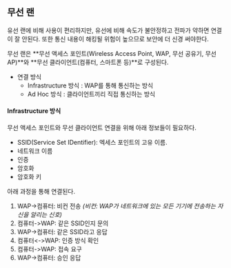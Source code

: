 ## 무선 랜

유선 랜에 비해 사용이 편리하지만, 유선에 비해 속도가 불안정하고 전파가 약하면 연결이 잘 안된다. 또한 통신 내용이 해킹될 위험이 높으므로 보안에 더 신경 써야한다.

무선 랜은 **무선 액세스 포인트(Wireless Access Point, WAP, 무선 공유기, 무선 AP)**와 **무선 클라이언트(컴퓨터, 스마트폰 등)**로 구성된다.

- 연결 방식
  - Infrastructure 방식 : WAP를 통해 통신하는 방식
  - Ad Hoc 방식 : 클라이언트끼리 직접 통신하는 방식

#### Infrastructure 방식

무선 액세스 포인트와 무선 클라이언트 연결을 위해 아래 정보들이 필요하다.

- SSID(Service Set IDentifier): 엑세스 포인트의 고유 이름.
- 네트워크 이름
- 인증
- 암호화
- 암호화 키

아래 과정을 통해 연결된다.

1.  WAP->컴퓨터: 비컨 전송 _(비컨: WAP가 네트워크에 있는 모든 기기에 전송하는 자신을 알리는 신호)_
2.  컴퓨터->WAP: 같은 SSID인지 문의
3.  WAP->컴퓨터: 같은 SSID라고 응답
4.  컴퓨터<->WAP: 인증 방식 확인
5.  컴퓨터->WAP: 접속 요구
6.  WAP->컴퓨터: 승인 응답
